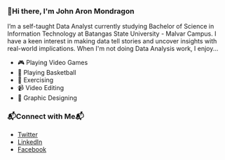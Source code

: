 ### 👋Hi there, I'm John Aron Mondragon
I’m a self-taught Data Analyst currently studying Bachelor of Science in Information Technology at Batangas State University - Malvar Campus. I have a keen interest in making data tell stories and uncover insights with real-world implications. When I'm not doing Data Analysis work, I enjoy... 

* 🎮 Playing Video Games
* 🏀 Playing Basketball
* 💪 Exercising
* 📹 Video Editing
* 🎨 Graphic Designing

### 📬Connect with Me📬
* [Twitter](https://twitter.com/mondie111)
* [LinkedIn](https://www.linkedin.com/in/jamondragon/)
* [Facebook](https://www.facebook.com/mondie11)
